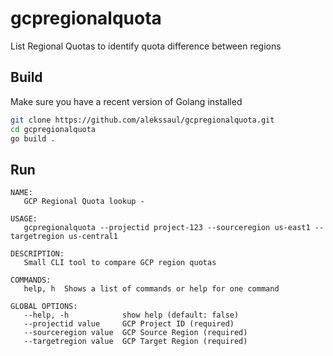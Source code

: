 # gcpregionalquota
List Regional Quotas to identify quota difference between regions

## Build

Make sure you have a recent version of Golang installed 

```sh
git clone https://github.com/alekssaul/gcpregionalquota.git
cd gcpregionalquota
go build . 
```


## Run

```
NAME:
   GCP Regional Quota lookup -  

USAGE:
   gcpregionalquota --projectid project-123 --sourceregion us-east1 --targetregion us-central1

DESCRIPTION:
   Small CLI tool to compare GCP region quotas

COMMANDS:
   help, h  Shows a list of commands or help for one command

GLOBAL OPTIONS:
   --help, -h            show help (default: false)
   --projectid value     GCP Project ID (required)
   --sourceregion value  GCP Source Region (required)
   --targetregion value  GCP Target Region (required)
```